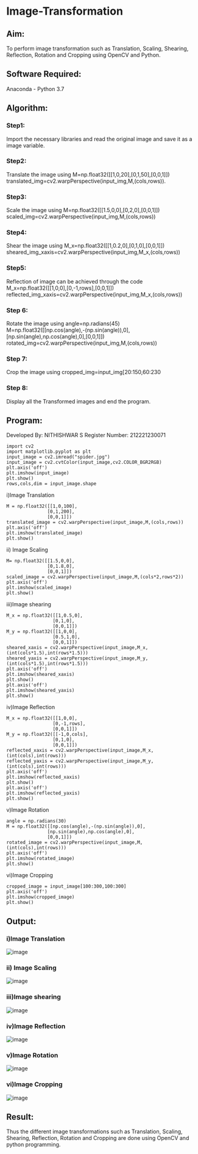 # Image-Transformation
## Aim:
To perform image transformation such as Translation, Scaling, Shearing, Reflection, Rotation and Cropping using OpenCV and Python.

## Software Required:
Anaconda - Python 3.7

## Algorithm:
### Step1:

Import the necessary libraries and read the original image and save it as a image variable.

### Step2:
Translate the image using M=np.float32([[1,0,20],[0,1,50],[0,0,1]]) translated_img=cv2.warpPerspective(input_img,M,(cols,rows)).

### Step3:
Scale the image using M=np.float32([[1.5,0,0],[0,2,0],[0,0,1]]) scaled_img=cv2.warpPerspective(input_img,M,(cols,rows))

### Step4:
Shear the image using M_x=np.float32([[1,0.2,0],[0,1,0],[0,0,1]]) sheared_img_xaxis=cv2.warpPerspective(input_img,M_x,(cols,rows))

### Step5:
Reflection of image can be achieved through the code M_x=np.float32([[1,0,0],[0,-1,rows],[0,0,1]]) reflected_img_xaxis=cv2.warpPerspective(input_img,M_x,(cols,rows))

### Step 6:
Rotate the image using angle=np.radians(45) M=np.float32([[np.cos(angle),-(np.sin(angle)),0],[np.sin(angle),np.cos(angle),0],[0,0,1]]) rotated_img=cv2.warpPerspective(input_img,M,(cols,rows))
### Step 7:
Crop the image using cropped_img=input_img[20:150,60:230
### Step 8:
Display all the Transformed images and end the program.


## Program:


Developed By: NITHISHWAR S
Register Number: 212221230071

```import numpy as np
import cv2
import matplotlib.pyplot as plt
input_image = cv2.imread("spider.jpg")
input_image = cv2.cvtColor(input_image,cv2.COLOR_BGR2RGB)
plt.axis('off')
plt.imshow(input_image)
plt.show()
rows,cols,dim = input_image.shape
```
i)Image Translation
```
M = np.float32([[1,0,100],
               [0,1,200],
               [0,0,1]])
translated_image = cv2.warpPerspective(input_image,M,(cols,rows))
plt.axis('off')
plt.imshow(translated_image)
plt.show()
```
ii) Image Scaling
```
M= np.float32([[1.5,0,0],
               [0,1.8,0],
               [0,0,1]])
scaled_image = cv2.warpPerspective(input_image,M,(cols*2,rows*2))
plt.axis('off')
plt.imshow(scaled_image)
plt.show()
```

iii)Image shearing
```
M_x = np.float32([[1,0.5,0],
                 [0,1,0],
                 [0,0,1]])
M_y = np.float32([[1,0,0],
                 [0.5,1,0],
                 [0,0,1]])
sheared_xaxis = cv2.warpPerspective(input_image,M_x,(int(cols*1.5),int(rows*1.5)))
sheared_yaxis = cv2.warpPerspective(input_image,M_y,(int(cols*1.5),int(rows*1.5)))
plt.axis('off')
plt.imshow(sheared_xaxis)
plt.show()
plt.axis('off')
plt.imshow(sheared_yaxis)
plt.show()
```


iv)Image Reflection
```
M_x = np.float32([[1,0,0],
                 [0,-1,rows],
                 [0,0,1]])
M_y = np.float32([[-1,0,cols],
                 [0,1,0],
                 [0,0,1]])
reflected_xaxis = cv2.warpPerspective(input_image,M_x,(int(cols),int(rows)))
reflected_yaxis = cv2.warpPerspective(input_image,M_y,(int(cols),int(rows)))
plt.axis('off')
plt.imshow(reflected_xaxis)
plt.show()
plt.axis('off')
plt.imshow(reflected_yaxis)
plt.show()
```

v)Image Rotation
```
angle = np.radians(30)
M = np.float32([[np.cos(angle),-(np.sin(angle)),0],
               [np.sin(angle),np.cos(angle),0],
               [0,0,1]])
rotated_image = cv2.warpPerspective(input_image,M,(int(cols),int(rows)))
plt.axis('off')
plt.imshow(rotated_image)
plt.show()
```


vi)Image Cropping
```
cropped_image = input_image[100:300,100:300]
plt.axis('off')
plt.imshow(cropped_image)
plt.show()
```

## Output:
### i)Image Translation
![image](https://user-images.githubusercontent.com/94164665/168845039-1f436289-bc82-48b6-89f2-86119563b004.png)


### ii) Image Scaling
![image](https://user-images.githubusercontent.com/94164665/168845092-7a81c8ce-929d-4ac6-b62c-f7934f36a50c.png)


### iii)Image shearing
![image](https://user-images.githubusercontent.com/94164665/168845190-aac7f34e-1902-4262-baf7-bd15a7221104.png)


### iv)Image Reflection
![image](https://user-images.githubusercontent.com/94164665/168845292-e4892508-2b03-43ef-8ae2-de196cafeadb.png)



### v)Image Rotation
![image](https://user-images.githubusercontent.com/94164665/168845392-0a6f54fb-98ef-4b0c-aaaf-372421a02ffc.png)



### vi)Image Cropping
![image](https://user-images.githubusercontent.com/94164665/168845456-dccdb1cd-dcd6-4504-8532-342c817b8f81.png)




## Result: 

Thus the different image transformations such as Translation, Scaling, Shearing, Reflection, Rotation and Cropping are done using OpenCV and python programming.
